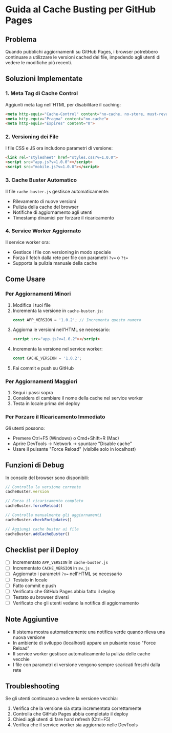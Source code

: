 # Guida al Cache Busting per GitHub Pages

## Problema
Quando pubblichi aggiornamenti su GitHub Pages, i browser potrebbero continuare a utilizzare le versioni cached dei file, impedendo agli utenti di vedere le modifiche più recenti.

## Soluzioni Implementate

### 1. Meta Tag di Cache Control
Aggiunti meta tag nell'HTML per disabilitare il caching:
```html
<meta http-equiv="Cache-Control" content="no-cache, no-store, must-revalidate">
<meta http-equiv="Pragma" content="no-cache">
<meta http-equiv="Expires" content="0">
```

### 2. Versioning dei File
I file CSS e JS ora includono parametri di versione:
```html
<link rel="stylesheet" href="styles.css?v=1.0.0">
<script src="app.js?v=1.0.0"></script>
<script src="mobile.js?v=1.0.0"></script>
```

### 3. Cache Buster Automatico
Il file `cache-buster.js` gestisce automaticamente:
- Rilevamento di nuove versioni
- Pulizia della cache del browser
- Notifiche di aggiornamento agli utenti
- Timestamp dinamici per forzare il ricaricamento

### 4. Service Worker Aggiornato
Il service worker ora:
- Gestisce i file con versioning in modo speciale
- Forza il fetch dalla rete per file con parametri `?v=` o `?t=`
- Supporta la pulizia manuale della cache

## Come Usare

### Per Aggiornamenti Minori
1. Modifica i tuoi file
2. Incrementa la versione in `cache-buster.js`:
   ```javascript
   const APP_VERSION = '1.0.2'; // Incrementa questo numero
   ```
3. Aggiorna le versioni nell'HTML se necessario:
   ```html
   <script src="app.js?v=1.0.2"></script>
   ```
4. Incrementa la versione nel service worker:
   ```javascript
   const CACHE_VERSION = '1.0.2';
   ```
5. Fai commit e push su GitHub

### Per Aggiornamenti Maggiori
1. Segui i passi sopra
2. Considera di cambiare il nome della cache nel service worker
3. Testa in locale prima del deploy

### Per Forzare il Ricaricamento Immediato
Gli utenti possono:
- Premere Ctrl+F5 (Windows) o Cmd+Shift+R (Mac)
- Aprire DevTools → Network → spuntare "Disable cache"
- Usare il pulsante "Force Reload" (visibile solo in localhost)

## Funzioni di Debug

In console del browser sono disponibili:
```javascript
// Controlla la versione corrente
cacheBuster.version

// Forza il ricaricamento completo
cacheBuster.forceReload()

// Controlla manualmente gli aggiornamenti
cacheBuster.checkForUpdates()

// Aggiungi cache buster ai file
cacheBuster.addCacheBuster()
```

## Checklist per il Deploy

- [ ] Incrementato `APP_VERSION` in `cache-buster.js`
- [ ] Incrementato `CACHE_VERSION` in `sw.js`
- [ ] Aggiornato i parametri `?v=` nell'HTML se necessario
- [ ] Testato in locale
- [ ] Fatto commit e push
- [ ] Verificato che GitHub Pages abbia fatto il deploy
- [ ] Testato su browser diversi
- [ ] Verificato che gli utenti vedano la notifica di aggiornamento

## Note Aggiuntive

- Il sistema mostra automaticamente una notifica verde quando rileva una nuova versione
- In ambiente di sviluppo (localhost) appare un pulsante rosso "Force Reload"
- Il service worker gestisce automaticamente la pulizia delle cache vecchie
- I file con parametri di versione vengono sempre scaricati freschi dalla rete

## Troubleshooting

Se gli utenti continuano a vedere la versione vecchia:
1. Verifica che la versione sia stata incrementata correttamente
2. Controlla che GitHub Pages abbia completato il deploy
3. Chiedi agli utenti di fare hard refresh (Ctrl+F5)
4. Verifica che il service worker sia aggiornato nelle DevTools